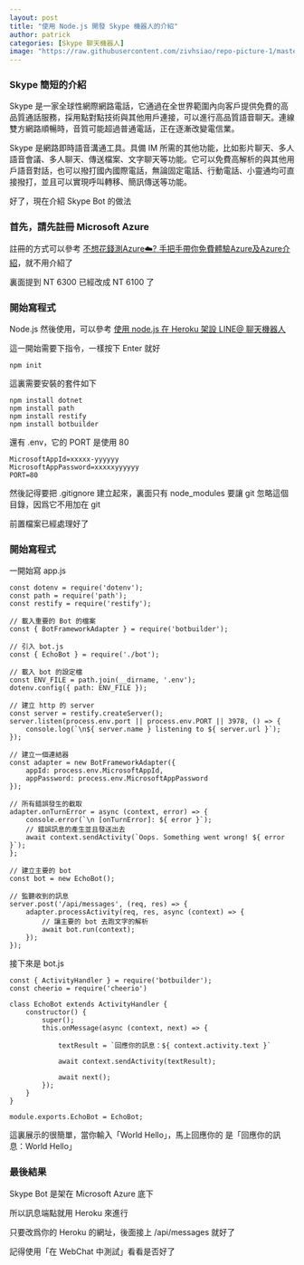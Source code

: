 ```yaml
---
layout: post
title: "使用 Node.js 開發 Skype 機器人的介紹"
author: patrick
categories: [Skype 聊天機器人]
image: "https://raw.githubusercontent.com/zivhsiao/repo-picture-1/master/images/heroku/talk-bot.png"  
---
```


### Skype 簡短的介紹

Skype 是一家全球性網際網路電話，它通過在全世界範圍內向客戶提供免費的高品質通話服務，採用點對點技術與其他用戶連接，可以進行高品質語音聊天。連線雙方網路順暢時，音質可能超過普通電話，正在逐漸改變電信業。

Skype 是網路即時語音溝通工具。具備 IM 所需的其他功能，比如影片聊天、多人語音會議、多人聊天、傳送檔案、文字聊天等功能。它可以免費高解析的與其他用戶語音對話，也可以撥打國內國際電話，無論固定電話、行動電話、小靈通均可直接撥打，並且可以實現呼叫轉移、簡訊傳送等功能。

好了，現在介紹 Skype Bot 的做法

### 首先，請先註冊 Microsoft Azure

註冊的方式可以參考 [不想花錢測Azure☁️? 手把手帶你免費體驗Azure及Azure介紹](https://ithelp.ithome.com.tw/articles/10201833)，就不用介紹了

裏面提到 NT 6300 已經改成 NT 6100 了

### 開始寫程式

Node.js 然後使用，可以參考 [使用 node.js 在 Heroku 架設 LINE@ 聊天機器人](https://www.prgpress.com/shi-yong-nodejs-zai-Heroku-jia-she-LINE-liao-tian-ji-qi-ren/)

這一開始需要下指令，一樣按下 Enter 就好

```
npm init
```

這裏需要安裝的套件如下

```
npm install dotnet
npm install path
npm install restify
npm install botbuilder
```

還有 .env，它的 PORT 是使用 80

```
MicrosoftAppId=xxxxx-yyyyyy
MicrosoftAppPassword=xxxxxyyyyyy
PORT=80
```

然後記得要把 .gitignore 建立起來，裏面只有 node_modules 要讓 git 忽略這個目錄，因爲它不用加在 git

前置檔案已經處理好了

### 開始寫程式

一開始寫 app.js

```node
const dotenv = require('dotenv');
const path = require('path');
const restify = require('restify');

// 載入重要的 Bot 的檔案
const { BotFrameworkAdapter } = require('botbuilder');

// 引入 bot.js
const { EchoBot } = require('./bot');

// 載入 bot 的設定檔
const ENV_FILE = path.join(__dirname, '.env');
dotenv.config({ path: ENV_FILE });

// 建立 http 的 server
const server = restify.createServer();
server.listen(process.env.port || process.env.PORT || 3978, () => {
    console.log(`\n${ server.name } listening to ${ server.url }`);
});

// 建立一個連結器
const adapter = new BotFrameworkAdapter({
    appId: process.env.MicrosoftAppId,
    appPassword: process.env.MicrosoftAppPassword
});

// 所有錯誤發生的截取
adapter.onTurnError = async (context, error) => {
    console.error(`\n [onTurnError]: ${ error }`);
    // 錯誤訊息的產生並且發送出去
    await context.sendActivity(`Oops. Something went wrong! ${ error }`);
};

// 建立主要的 bot
const bot = new EchoBot();

// 監聽收到的訊息
server.post('/api/messages', (req, res) => {
    adapter.processActivity(req, res, async (context) => {
        // 讓主要的 bot 去跑文字的解析
        await bot.run(context);
    });
});
```

接下來是 bot.js

```node
const { ActivityHandler } = require('botbuilder');
const cheerio = require('cheerio')

class EchoBot extends ActivityHandler {
    constructor() {
        super();
        this.onMessage(async (context, next) => {
            
            textResult = `回應你的訊息：${ context.activity.text }`

            await context.sendActivity(textResult);

            await next();
        });
    }
}

module.exports.EchoBot = EchoBot;

```


這裏展示的很簡單，當你輸入「World Hello」，馬上回應你的
是「回應你的訊息：World Hello」

### 最後結果

Skype Bot 是架在 Microsoft Azure 底下

所以訊息端點就用 Heroku 來進行

只要改爲你的 Heroku 的網址，後面接上 /api/messages 就好了

記得使用「在 WebChat 中測試」看看是否好了 

